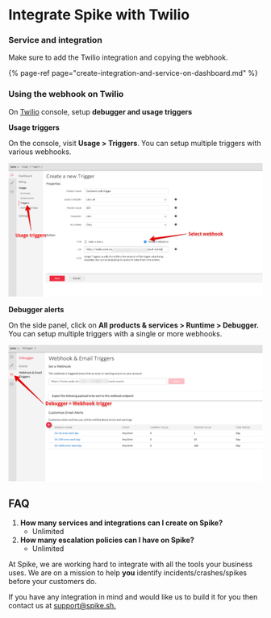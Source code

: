 # Integrate Spike with Twilio

### Service and integration

Make sure to add the Twilio integration and copying the webhook. 

{% page-ref page="create-integration-and-service-on-dashboard.md" %}



### Using the webhook on Twilio

On [Twilio](https://twilio.com/console) console, setup **debugger and usage triggers**

**Usage triggers**

On the console, visit **Usage &gt; Triggers**. You can setup multiple triggers with various webhooks. 

![Setup Usage triggers on twilio and receive alerts on Spike.sh](../.gitbook/assets/twilio-with-spike-1.png)

**Debugger alerts**

On the side panel, click on **All products & services &gt; Runtime &gt; Debugger.** You can setup multiple triggers with a single or more webhooks. 

![Upon every debugger issue caught by twilio, get an alert from Spike.sh](../.gitbook/assets/image%20%28108%29.png)



## FAQ

1. **How many services and integrations can I create on Spike?**
   * Unlimited
2. **How many escalation policies can I have on Spike?**
   * Unlimited

At Spike, we are working hard to integrate with all the tools your business uses. We are on a mission to help **you** identify incidents/crashes/spikes before your customers do.

If you have any integration in mind and would like us to build it for you then contact us at [support@spike.sh.](mailto:support@spike.sh)

